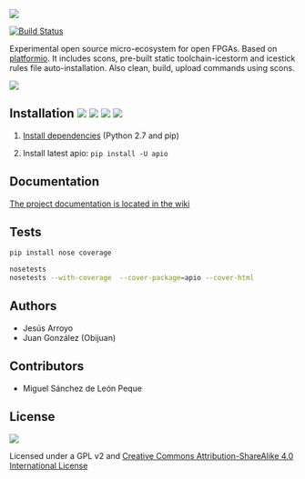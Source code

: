![][apio-logo]

[![Build Status](https://travis-ci.org/FPGAwars/apio.svg?branch=develop)](https://travis-ci.org/FPGAwars/apio)

Experimental open source micro-ecosystem for open FPGAs. Based on [platformio](https://github.com/platformio/platformio). It includes scons, pre-built static toolchain-icestorm and icestick rules file auto-installation. Also clean, build, upload commands using scons.

![](https://github.com/FPGAwars/apio/raw/master/doc/apio.jpg)

## Installation ![][ubuntu-logo] ![][raspbian-logo] ![][macosx-logo] ![][windows-logo]

1. [Install dependencies](https://github.com/FPGAwars/apio/wiki/Dependencies) (Python 2.7 and pip)

2. Install latest apio: ```pip install -U apio```

## Documentation

[The project documentation is located in the wiki](https://github.com/FPGAwars/apio/wiki)

## Tests

```bash
pip install nose coverage
```

```bash
nosetests
nosetests --with-coverage  --cover-package=apio --cover-html
```

## Authors

* Jesús Arroyo
* Juan González (Obijuan)

## Contributors

* Miguel Sánchez de León Peque

## License
![](https://github.com/FPGAwars/apio/raw/master/doc/bq-logo-cc-sa-small-150px.png)

Licensed under a GPL v2 and [Creative Commons Attribution-ShareAlike 4.0 International License](http://creativecommons.org/licenses/by-sa/4.0/)

[apio-logo]: doc/apio-logo.png
[ubuntu-logo]: doc/ubuntu.png
[raspbian-logo]: doc/raspbian.png
[macosx-logo]: doc/macosx.png
[windows-logo]: doc/windows.png
